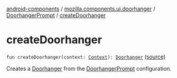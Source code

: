 [android-components](../../index.md) / [mozilla.components.ui.doorhanger](../index.md) / [DoorhangerPrompt](index.md) / [createDoorhanger](./create-doorhanger.md)

# createDoorhanger

`fun createDoorhanger(context: `[`Context`](https://developer.android.com/reference/android/content/Context.html)`): `[`Doorhanger`](../-doorhanger/index.md) [(source)](https://github.com/mozilla-mobile/android-components/blob/master/components/ui/doorhanger/src/main/java/mozilla/components/ui/doorhanger/DoorhangerPrompt.kt#L44)

Creates a [Doorhanger](../-doorhanger/index.md) from the [DoorhangerPrompt](index.md) configuration.

